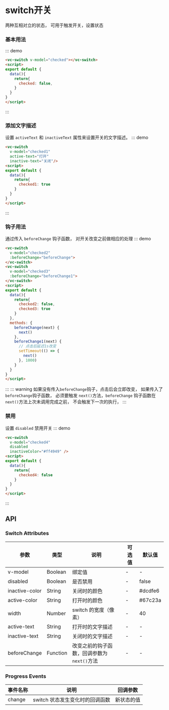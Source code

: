 <script>
export default {
  data() {
    return{
      checked: false,
      checked1: true,
      checked2: false,
      checked3: true,
      checked4: false
    }
  },
  methods: {
    beforeChange(next) {
      next()
    },
    beforeChange1(next) {
      setTimeout(() => {
        next()
      }, 1000)
    },
  }
}
</script>

# switch开关
两种互相对立的状态， 可用于触发开关，设置状态

### 基本用法

::: demo
```html
<vc-switch v-model="checked"></vc-switch>
<script>
export default {
  data(){
    return{
      checked: false,
    }
  }
}
</script>
```
:::


### 添加文字描述

设置 ```activeText``` 和 ```inactiveText``` 属性来设置开关的文字描述。
::: demo
```html
<vc-switch 
  v-model="checked1" 
  active-text="打开"
  inactive-text="关闭"/>
<script>
export default {
  data(){
    return{
      checked1: true
    }
  }
}
</script>
```
:::


### 钩子用法
通过传入 ```beforeChange``` 钩子函数， 对开关改变之前做相应的处理
::: demo
``` html 
<vc-switch 
  v-model="checked2" 
  :beforeChange="beforeChange">
</vc-switch>
<vc-switch 
  v-model="checked3" 
  :beforeChange="beforeChange1">
</vc-switch>
<script>
export default {
  data(){
    return{
      checked2: false,
      checked3: true
    }
  },
  methods: {
    beforeChange(next) {
      next()
    },
    beforeChange1(next) {
      // 点击后延迟1s改变
      setTimeout(() => {
        next()
      }, 1000)
    }
  }
}
</script>

```
:::
::: warning
如果没有传入```beforeChange```钩子，点击后会立即改变， 如果传入了```beforeChange```钩子函数， 必须要触发 ```next()```方法，```beforeChange``` 钩子函数在```next()```方法上次未调用完成之前， 不会触发下一次的执行， 
:::

### 禁用
设置 ```disabled``` 禁用开关
::: demo
``` html
<vc-switch 
  v-model="checked4"
  disabled
  inactiveColor="#ff4949" />
<script>
export default {
  data(){
    return{
      checked4: false
    }
  }
}
</script>
```
:::

## API
### Switch Attributes
|参数|类型|说明|可选值|默认值|
|-|-|-|-|-|
|v-model|Boolean|绑定值|-|-|
|disabled|Boolean|是否禁用|-|false|
|inactive-color|String|关闭时的颜色|-|#dcdfe6|
|active-color|String|打开时的颜色|-|#67c23a|
|width|Number|switch 的宽度（像素）|-|40|
|active-text|String|打开时的文字描述|-|-|
|inactive-text|String|关闭时的文字描述|-|-|
|beforeChange|Function|改变之前的钩子函数，回调参数为```next()```方法|-|-|

### Progress Events
|事件名称|说明|回调参数|
|-|-|-|
|change|switch 状态发生变化时的回调函数|新状态的值
